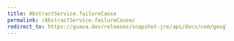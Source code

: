 ```yaml
---
title: AbstractService.failureCause
permalink: /AbstractService.failureCause/
redirect_to: https://guava.dev/releases/snapshot-jre/api/docs/com/google/common/util/concurrent/AbstractService.html#failureCause--
---
```

